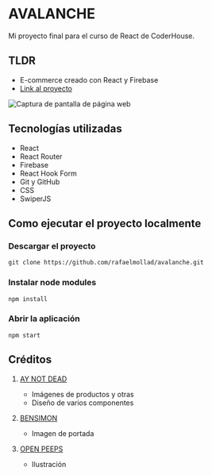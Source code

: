# AVALANCHE

Mi proyecto final para el curso de React de CoderHouse.

## TLDR

- E-commerce creado con React y Firebase
- [Link al proyecto](https://avalanche-ecommerce.netlify.app/)

![Captura de pantalla de página web](https://res.cloudinary.com/dpvg9kfdq/image/upload/v1668713551/AVALANCHE-min_broisx.png)

## Tecnologías utilizadas

- React
- React Router
- Firebase
- React Hook Form
- Git y GitHub
- CSS
- SwiperJS

## Como ejecutar el proyecto localmente

### Descargar el proyecto

```
git clone https://github.com/rafaelmollad/avalanche.git
```

### Instalar node modules

```
npm install
```

### Abrir la aplicación

```
npm start
```

## Créditos

1. [AY NOT DEAD](https://aynotdead.com/)

   - Imágenes de productos y otras
   - Diseño de varios componentes

2. [BENSIMON](https://www.bensimon.com.ar/)

   - Imagen de portada

3. [OPEN PEEPS](https://www.openpeeps.com/)

   - Ilustración
